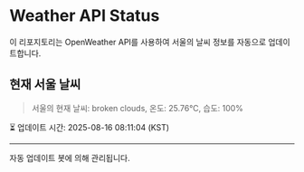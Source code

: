 
# Weather API Status

이 리포지토리는 OpenWeather API를 사용하여 서울의 날씨 정보를 자동으로 업데이트합니다.

## 현재 서울 날씨
> 서울의 현재 날씨: broken clouds, 온도: 25.76°C, 습도: 100%

⏳ 업데이트 시간: 2025-08-16 08:11:04 (KST)

---
자동 업데이트 봇에 의해 관리됩니다.
